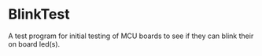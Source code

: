 # BlinkTest
A test program for initial testing of MCU boards to see if they can blink their on board led(s).


